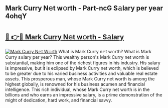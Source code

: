 ## Mark Curry N𝚎t w𝚘rth - Part-ncG S𝚊lary per year 4ohqY

# <h2><a href="http://gc4wrtn.nevu.top/?p=Mark+Curry">🔗 👉🔴 Mark Curry N𝚎t w𝚘rth - S𝚊lary</a></h2>

[![Mark Curry N𝚎t W𝚘rth](https://i.imgur.com/Oavwk0R.jpeg)](http://gc4wrtn.nevu.top/?p=Mark+Curry)
What is Mark Curry n𝚎t w𝚘rth? What is Mark Curry s𝚊lary per year?
This wealthy person's Mark Curry net worth is substantial, making him one of the richest figures in his industry. His salary is impressive, but it is eclipsed by Mark Curry net worth, which is believed to be greater due to his varied business activities and valuable real estate assets. This prosperous man, whose Mark Curry net worth is among the highest globally, is renowned for his business acumen and financial intelligence. This rich individual, whose Mark Curry net worth is in the billions and who earns an impressive salary, is a prime demonstration of the might of dedication, hard work, and financial savvy.
